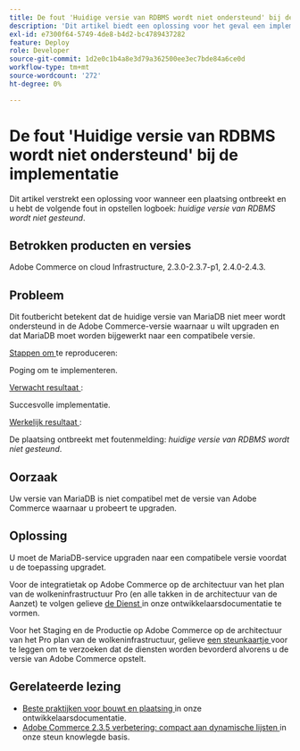 ```yaml
---
title: De fout 'Huidige versie van RDBMS wordt niet ondersteund' bij de implementatie
description: 'Dit artikel biedt een oplossing voor het geval een implementatie mislukt en u hebt de volgende fout in het implementatielogboek: *current versie van RDBMS wordt niet ondersteund*.'
exl-id: e7300f64-5749-4de8-b4d2-bc4789437282
feature: Deploy
role: Developer
source-git-commit: 1d2e0c1b4a8e3d79a362500ee3ec7bde84a6ce0d
workflow-type: tm+mt
source-wordcount: '272'
ht-degree: 0%

---
```


# De fout &#39;Huidige versie van RDBMS wordt niet ondersteund&#39; bij de implementatie

Dit artikel verstrekt een oplossing voor wanneer een plaatsing ontbreekt en u hebt de volgende fout in opstellen logboek: *huidige versie van RDBMS wordt niet gesteund*.

## Betrokken producten en versies

Adobe Commerce on cloud Infrastructure, 2.3.0-2.3.7-p1, 2.4.0-2.4.3.

## Probleem

Dit foutbericht betekent dat de huidige versie van MariaDB niet meer wordt ondersteund in de Adobe Commerce-versie waarnaar u wilt upgraden en dat MariaDB moet worden bijgewerkt naar een compatibele versie.


<u> Stappen om </u> te reproduceren:

Poging om te implementeren.

<u> Verwacht resultaat </u>:

Succesvolle implementatie.

<u> Werkelijk resultaat </u>:

De plaatsing ontbreekt met foutenmelding: *huidige versie van RDBMS wordt niet gesteund*.

## Oorzaak

Uw versie van MariaDB is niet compatibel met de versie van Adobe Commerce waarnaar u probeert te upgraden.

## Oplossing

U moet de MariaDB-service upgraden naar een compatibele versie voordat u de toepassing upgradet.


Voor de integratietak op Adobe Commerce op de architectuur van het plan van de wolkeninfrastructuur Pro (en alle takken in de architectuur van de Aanzet) te volgen gelieve [ de Dienst ](https://devdocs.magento.com/cloud/project/services.html) in onze ontwikkelaarsdocumentatie te vormen.

Voor het Staging en de Productie op Adobe Commerce op de architectuur van het Pro plan van de wolkeninfrastructuur, gelieve [ een steunkaartje ](/help/help-center-guide/help-center/magento-help-center-user-guide.md#submit-ticket) voor te leggen om te verzoeken dat de diensten worden bevorderd alvorens u de versie van Adobe Commerce opstelt.


## Gerelateerde lezing

* [ Beste praktijken voor bouwt en plaatsing ](https://devdocs.magento.com/cloud/reference/discover-deploy.html#best-practices) in onze ontwikkelaarsdocumentatie.
* [ Adobe Commerce 2.3.5 verbetering: compact aan dynamische lijsten ](https://experienceleague.adobe.com/docs/commerce-operations/implementation-playbook/best-practices/maintenance/commerce-235-upgrade-prerequisites-mariadb.html) in onze steun knowlegde basis.

